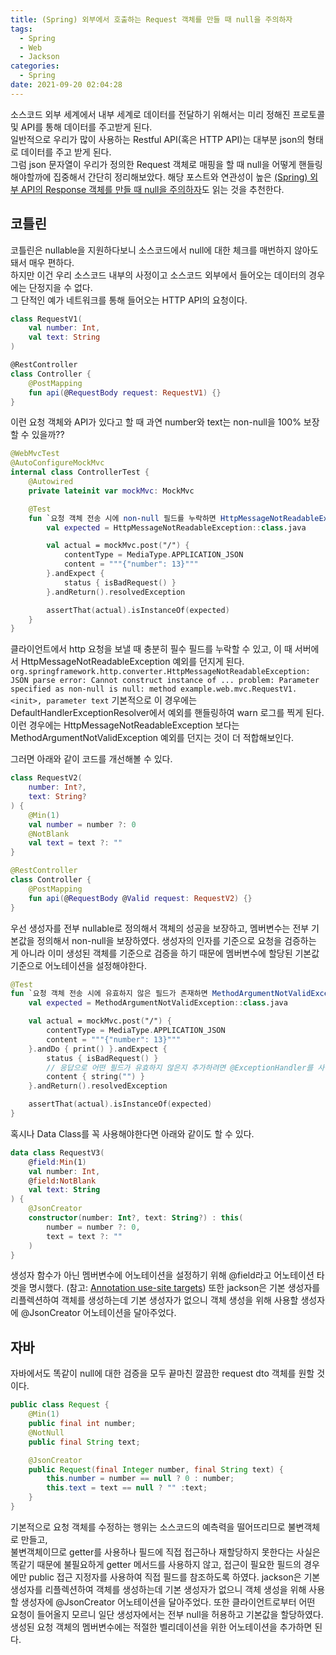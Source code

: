 ```yaml
---
title: (Spring) 외부에서 호출하는 Request 객체를 만들 때 null을 주의하자
tags:
  - Spring
  - Web
  - Jackson
categories:
  - Spring
date: 2021-09-20 02:04:28
---
```



소스코드 외부 세계에서 내부 세계로 데이터를 전달하기 위해서는 미리 정해진 프로토콜 및 API를 통해 데이터를 주고받게 된다.  
일반적으로 우리가 많이 사용하는 Restful API(혹은 HTTP API)는 대부분 json의 형태로 데이터를 주고 받게 된다.  
그럼 json 문자열이 우리가 정의한 Request 객체로 매핑을 할 때 null을 어떻게 핸들링 해야할까에 집중해서 간단히 정리해보았다.
해당 포스트와 연관성이 높은 [(Spring) 외부 API의 Response 객체를 만들 때 null을 주의하자](/2021/09/20/spring-web-response-deserialization-for-null)도 읽는 것을 추천한다.

## 코틀린
코틀린은 nullable을 지원하다보니 소스코드에서 null에 대한 체크를 매번하지 않아도 돼서 매우 편하다.  
하지만 이건 우리 소스코드 내부의 사정이고 소스코드 외부에서 들어오는 데이터의 경우에는 단정지을 수 없다.  
그 단적인 예가 네트워크를 통해 들어오는 HTTP API의 요청이다.  
```kotlin
class RequestV1(
    val number: Int,
    val text: String
)

@RestController
class Controller {
    @PostMapping
    fun api(@RequestBody request: RequestV1) {}
}
```

이런 요청 객체와 API가 있다고 할 때 과연 number와 text는 non-null을 100% 보장할 수 있을까??  
```kotlin
@WebMvcTest
@AutoConfigureMockMvc
internal class ControllerTest {
    @Autowired
    private lateinit var mockMvc: MockMvc

    @Test
    fun `요청 객체 전송 시에 non-null 필드를 누락하면 HttpMessageNotReadableException 예외를 던진다`() {
        val expected = HttpMessageNotReadableException::class.java

        val actual = mockMvc.post("/") {
            contentType = MediaType.APPLICATION_JSON
            content = """{"number": 13}"""
        }.andExpect {
            status { isBadRequest() }
        }.andReturn().resolvedException

        assertThat(actual).isInstanceOf(expected)
    }
}
```

클라이언트에서 http 요청을 보낼 때 충분히 필수 필드를 누락할 수 있고, 이 때 서버에서 HttpMessageNotReadableException 예외를 던지게 된다.
`org.springframework.http.converter.HttpMessageNotReadableException: JSON parse error: Cannot construct instance of ... problem: Parameter specified as non-null is null: method example.web.mvc.RequestV1.<init>, parameter text`
기본적으로 이 경우에는 DefaultHandlerExceptionResolver에서 예외를 핸들링하여 warn 로그를 찍게 된다.  
이런 경우에는 HttpMessageNotReadableException 보다는 MethodArgumentNotValidException 예외를 던지는 것이 더 적합해보인다.  

그러면 아래와 같이 코드를 개선해볼 수 있다.  
```kotlin
class RequestV2(
    number: Int?,
    text: String?
) {
    @Min(1)
    val number = number ?: 0
    @NotBlank
    val text = text ?: ""
}

@RestController
class Controller {
    @PostMapping
    fun api(@RequestBody @Valid request: RequestV2) {}
}
```
우선 생성자를 전부 nullable로 정의해서 객체의 성공을 보장하고, 멤버변수는 전부 기본값을 정의해서 non-null을 보장하였다.
생성자의 인자를 기준으로 요청을 검증하는 게 아니라 이미 생성된 객체를 기준으로 검증을 하기 때문에 멤버변수에 할당된 기본값 기준으로 어노테이션을 설정해야한다.

```kotlin
@Test
fun `요청 객체 전송 시에 유효하지 않은 필드가 존재하면 MethodArgumentNotValidException 예외를 던진다`() {
    val expected = MethodArgumentNotValidException::class.java

    val actual = mockMvc.post("/") {
        contentType = MediaType.APPLICATION_JSON
        content = """{"number": 13}"""
    }.andDo { print() }.andExpect {
        status { isBadRequest() }
        // 응답으로 어떤 필드가 유효하지 않은지 추가하려면 @ExceptionHandler를 사용하여 MethodArgumentNotValidException를 핸들링 해야한다.
        content { string("") }
    }.andReturn().resolvedException

    assertThat(actual).isInstanceOf(expected)
}
```

혹시나 Data Class를 꼭 사용해야한다면 아래와 같이도 할 수 있다.
```kotlin
data class RequestV3(
    @field:Min(1)
    val number: Int,
    @field:NotBlank
    val text: String
) {
    @JsonCreator
    constructor(number: Int?, text: String?) : this(
        number = number ?: 0,
        text = text ?: ""
    )
}
```

생성자 함수가 아닌 멤버변수에 어노테이션을 설정하기 위해 @field라고 어노테이션 타겟을 명시했다.
(참고: [Annotation use-site targets](https://kotlinlang.org/docs/annotations.html#annotation-use-site-targets))
또한 jackson은 기본 생성자를 리플렉션하여 객체를 생성하는데 기본 생성자가 없으니 객체 생성을 위해 사용할 생성자에 @JsonCreator 어노테이션을 달아주었다.

## 자바
자바에서도 똑같이 null에 대한 검증을 모두 끝마친 깔끔한 request dto 객체를 원할 것이다.  
```java
public class Request {
    @Min(1)
    public final int number;
    @NotNull
    public final String text;

    @JsonCreator
    public Request(final Integer number, final String text) {
        this.number = number == null ? 0 : number;
        this.text = text == null ? "" :text;
    }
}
```
기본적으로 요청 객체를 수정하는 행위는 소스코드의 예측력을 떨어뜨리므로 불변객체로 만들고,  
불변객체이므로 getter를 사용하나 필드에 직접 접근하나 재할당하지 못한다는 사실은 똑같기 때문에 불필요하게 getter 메서드를 사용하지 않고, 접근이 필요한 필드의 경우에만 public 접근 지정자를 사용하여 직접 필드를 참조하도록 하였다.
jackson은 기본 생성자를 리플렉션하여 객체를 생성하는데 기본 생성자가 없으니 객체 생성을 위해 사용할 생성자에 @JsonCreator 어노테이션을 달아주었다.
또한 클라이언트로부터 어떤 요청이 들어올지 모르니 일단 생성자에서는 전부 null을 허용하고 기본값을 할당하였다.  
생성된 요청 객체의 멤버변수에는 적절한 벨리데이션을 위한 어노테이션을 추가하면 된다.
